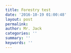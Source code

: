 ```yaml
---
title: Forestry test
date: '2016-10-19 01:00:48'
layout: post
permalink: 
author: Mr. Jack
categories: ''
summary: ''
keywords: ''
---
```

